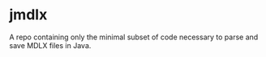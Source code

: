 # jmdlx
A repo containing only the minimal subset of code necessary to parse and save MDLX files in Java.
